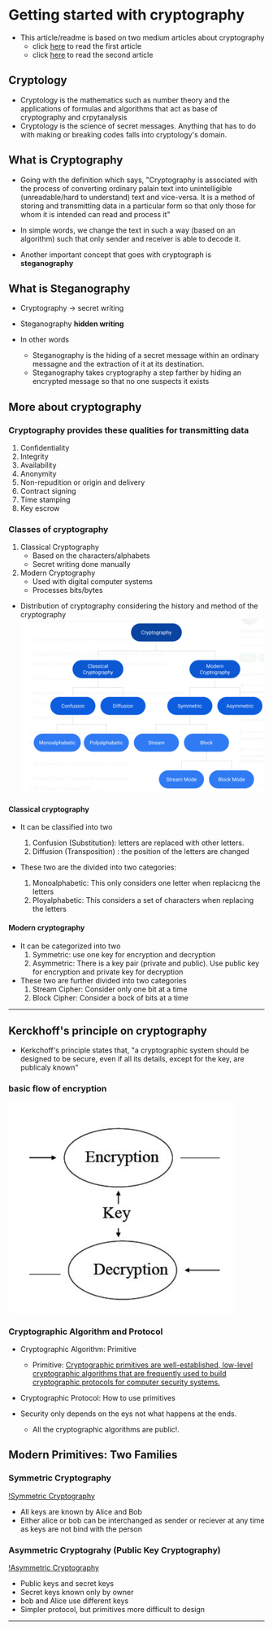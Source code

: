 # Getting started with **cryptography**
- This article/readme is based on two medium articles about cryptography
    - click [here](https://medium.com/@nshani/getting-started-with-cryptography-and-key-concepts-5e89c7687939) to read the first article
    - click [here](https://medium.com/@nshani/basic-principles-of-cryptography-9a282e7a2d2d) to read the second article
    
## Cryptology
- Cryptology is the mathematics such as number theory and the applications of formulas and algorithms that act as base of cryptography and crpytanalysis
- Cryptology is the science of secret messages. Anything that has to do with making or breaking codes falls into cryptology's domain.

## What is Cryptography
- Going with the definition which says,
"Cryptography is associated with the process of converting ordinary palain text into unintelligible (unreadable/hard to understand) text and vice-versa.
It is a method of storing and transmitting data in a particular form so that only those for whom it is intended can read and process it"

- In simple words, we change the text in such a way (based on an algorithm) such that only sender and receiver is able to decode it.
- Another important concept that goes with cryptograph is **steganography**

## What is Steganography
- Cryptography -> secret writing
- Steganography  **hidden writing**

- In other words
    - Steganography is the hiding of a secret message within an ordinary messagne and the extraction of it at its destination.
    - Steganography takes cryptography a step farther by hiding an encrypted message so that no one suspects it exists

## More about **cryptography**
### Cryptography provides these qualities for transmitting data
1. Confidentiality
2. Integrity
3. Availability
4. Anonymity
5. Non-repudition or origin and delivery
6. Contract signing
7. Time stamping
8. Key escrow

### Classes of cryptography
1. Classical Cryptography
    - Based on the characters/alphabets
    - Secret writing done manually
2. Modern Cryptography
    - Used with digital computer systems
    - Processes bits/bytes
- Distribution of cryptography considering the history and method of the cryptography
![cryptodiagram](assets/cryptodiagram.png)

#### Classical cryptography
- It can be classified into two
    1. Confusion (Substitution): letters are replaced with other letters.
    2. Diffusion (Transposition) : the position of the letters are changed

- These two are the divided into two categories:
    1. Monoalphabetic: This only considers one letter when replacicng the letters
    2. Ployalphabetic: This considers a set of characters when replacing the letters
#### Modern cryptography
- It can be categorized into two
    1. Symmetric: use one key for encryption and decryption
    2. Asymmetric: There is a key pair (private and public). Use public key for encryption and private key for decryption
- These two are further divided into two categories
    1. Stream Cipher: Consider only one bit at a time
    2. Block Cipher: Consider a bock of bits at a time

---
## Kerckhoff's principle on cryptography
- Kerkchoff's principle states that,
"a cryptographic system should be designed to be secure, even if all its details, except for the key, are publicaly known"
### basic flow of encryption
![basic flow of encryption](assets/encryption_basic_flow.png)
### Cryptographic Algorithm and Protocol
- Cryptographic Algorithm: Primitive
    - Primitive: [Cryptographic primitives are well-established, low-level cryptographic algorithms that are frequently used to build cryptographic protocols for computer security systems.](https://en.wikipedia.org/wiki/Cryptographic_primitive)
- Cryptographic Protocol: How to use primitives

- Security only depends on the eys not what happens at the ends.
    - All the cryptographic algorithms are public!.

## Modern Primitives: Two Families
### Symmetric Cryptography
[!Symmetric Cryptography](/assets/symmetric_cryptography.png)
- All keys are known by Alice and Bob
- Either alice or bob can be interchanged as sender or reciever at any time as keys are not bind with the person
### Asymmetric Cryptograhy (Public Key Cryptography)
[!Asymmetric Cryptography](/assets/asymmetric_cryptography.png)
- Public keys and secret keys
- Secret keys known only by owner
- bob and Alice use different keys
- Simpler protocol, but primitives more difficult to design
---
